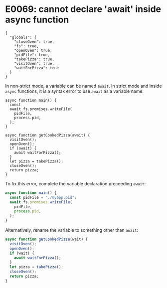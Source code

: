 # E0069: cannot declare 'await' inside async function

```config-for-examples
{
  "globals": {
    "closeOven": true,
    "fs": true,
    "openOven": true,
    "pidFile": true,
    "takePizza": true,
    "visitOven": true,
    "waitForPizza": true
  }
}
```

In non-strict mode, a variable can be named `await`. In strict mode and inside
`async` functions, it is a syntax error to use `await` as a variable name:

```javascript-ignoring-extra-errors
async function main() {
  const
  await fs.promises.writeFile(
    pidFile,
    process.pid,
  );
}

async function getCookedPizza(await) {
  visitOven();
  openOven();
  if (await) {
    await waitForPizza();
  }
  let pizza = takePizza();
  closeOven();
  return pizza;
}
```

To fix this error, complete the variable declaration preceeding `await`:

```javascript
async function main() {
  const pidFile = "./myapp.pid";
  await fs.promises.writeFile(
    pidFile,
    process.pid,
  );
}
```

Alternatively, rename the variable to something other than `await`:

```javascript
async function getCookedPizza(wait) {
  visitOven();
  openOven();
  if (wait) {
    await waitForPizza();
  }
  let pizza = takePizza();
  closeOven();
  return pizza;
}
```
